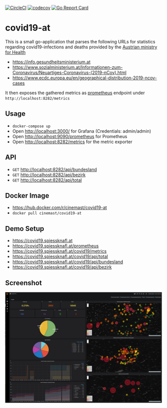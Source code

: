 [![CircleCI](https://circleci.com/gh/cinemast/covid19-at.svg?style=svg)](https://circleci.com/gh/cinemast/covid19-at)
[![codecov](https://codecov.io/gh/cinemast/covid19-at/branch/master/graph/badge.svg)](https://codecov.io/gh/cinemast/covid19-at)
[![Go Report Card](https://goreportcard.com/badge/github.com/cinemast/covid19-at)](https://goreportcard.com/report/github.com/cinemast/covid19-at)

# covid19-at

This is a small go-application that parses the following URLs for statistics regarding covid19-infections and deaths
provided by the [Austrian ministry for Health](https://www.sozialministerium.at/public.html)

- https://info.gesundheitsministerium.at
- https://www.sozialministerium.at/Informationen-zum-Coronavirus/Neuartiges-Coronavirus-(2019-nCov).html
- https://www.ecdc.europa.eu/en/geographical-distribution-2019-ncov-cases

It then exposes the gathered metrics as [prometheus](https://prometheus.io/) endpoint under `http://localhost:8282/metrics`

## Usage
- ```docker-compose up```
- Open [http://localhost:3000/](http://localhost:3000/) for Grafana (Credentials: admin/admin)
- Open [http://localhost:9090/prometheus](http://localhost:9090/prometheus) for Prometheus
- Open [http://localhost:8282/metrics](http://localhost:8282/metrics) for the metric exporter

## API 
- `GET` [http://localhost:8282/api/bundesland](http://localhost:8282/api/bundesland)
- `GET` [http://localhost:8282/api/bezirk](http://localhost:8282/api/bezirk)
- `GET` [http://localhost:8282/api/total](http://localhost:8282/api/total)

## Docker Image
- https://hub.docker.com/r/cinemast/covid19-at
- `docker pull cinemast/covid19-at`

## Demo Setup

- https://covid19.spiessknafl.at
- https://covid19.spiessknafl.at/prometheus
- https://covid19.spiessknafl.at/covid19/metrics
- https://covid19.spiessknafl.at/covid19/api/total
- https://covid19.spiessknafl.at/covid19/api/bundesland
- https://covid19.spiessknafl.at/covid19/api/bezirk

## Screenshot
![](screenshots/grafana.png)